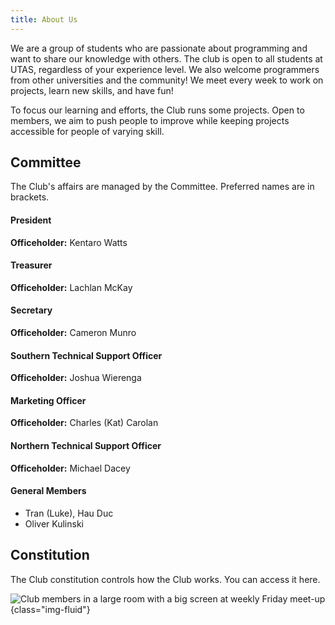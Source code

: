 ```yaml
---
title: About Us
---
```


We are a group of students who are passionate about programming and want to share our knowledge with others. The club is open to all students at UTAS, regardless of your experience level. We also welcome programmers from other universities and the community! We meet every week to work on projects, learn new skills, and have fun!

To focus our learning and efforts, the Club runs some projects. Open to members, we aim to push people to improve while keeping projects accessible for people of varying skill.

<h2>Committee</h2>
The Club's affairs are managed by the Committee. Preferred names are in brackets.

<h4>President</h4>
<strong>Officeholder:</strong> Kentaro Watts
<h4>Treasurer</h4>
<strong>Officeholder:</strong> Lachlan McKay
<h4>Secretary</h4>
<strong>Officeholder:</strong> Cameron Munro
<h4>Southern Technical Support Officer</h4>
<strong>Officeholder:</strong> Joshua Wierenga
<h4>Marketing Officer</h4>
<strong>Officeholder:</strong> Charles (Kat) Carolan
<h4>Northern Technical Support Officer</h4>
<strong>Officeholder:</strong> Michael Dacey
<h4>General Members</h4>
<ul>
<li>Tran (Luke), Hau Duc</li>
<li>Oliver Kulinski</li>
</ul>


<h2>Constitution</h2>
The Club constitution controls how the Club works. You can access it here.



![Club members in a large room with a big screen at weekly Friday meet-up](https://programmingclub.com.au/assets/photos/weekly_meetup_cropped.jpg "A weekly Friday meet-up at Sandy Bay Campus"){class="img-fluid"}
